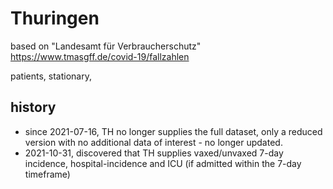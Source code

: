 # Thuringen

based on "Landesamt für Verbraucherschutz"
https://www.tmasgff.de/covid-19/fallzahlen

patients, stationary, 

## history
- since 2021-07-16, TH no longer supplies the full dataset, only a reduced version with no additional data of interest - no longer updated.
- 2021-10-31, discovered that TH supplies vaxed/unvaxed 7-day incidence, hospital-incidence and ICU (if admitted within the 7-day timeframe)